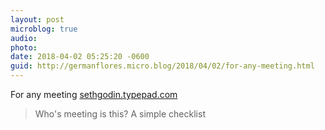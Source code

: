 ```yaml
---
layout: post
microblog: true
audio: 
photo: 
date: 2018-04-02 05:25:20 -0600
guid: http://germanflores.micro.blog/2018/04/02/for-any-meeting.html
---
```

For any meeting [sethgodin.typepad.com](http://sethgodin.typepad.com/seths_blog/2018/04/whos-meeting-is-this-a-simple-checklist.html)

> Who's meeting is this? A simple checklist
